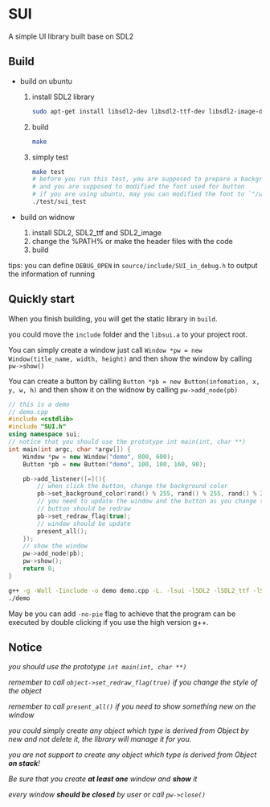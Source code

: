 # SUI

A simple UI library built base on SDL2

## Build

- build on ubuntu

  1. install SDL2 library

     ```sh
     sudo apt-get install libsdl2-dev libsdl2-ttf-dev libsdl2-image-dev
     ```

  2. build

     ```sh
     make
     ```

  3. simply test

     ```sh
     make test
     # before you run this test, you are supposed to prepare a background.jpg under the `./`
     # and you are supposed to modified the font used for button
     # if you are using ubuntu, may you can modified the font to `"/usr/share/fonts/truetype/ubuntu/UbuntuMono-B.ttf"` in `source/ui/SUI_button.cpp:23:32`
     ./test/sui_test
     ```

- build on widnow

  1. install SDL2, SDL2_ttf and SDL2_image
  2. change the %PATH% or make the header files with the code
  3. build

tips: you can define `DEBUG_OPEN` in `source/include/SUI_in_debug.h` to output the information of running

## Quickly start

When you finish building, you will get the static library in `build`.

you could move the `include` folder and the `libsui.a` to your project root.

You can simply create a window just call `Window *pw = new Window(title_name, width, height)` and then show the window by calling `pw->show()`

You can create a button by calling `Button *pb = new Button(infomation, x, y, w, h)` and then show it on the widnow by calling `pw->add_node(pb)`

```cpp
// this is a demo
// demo.cpp
#include <cstdlib>
#include "SUI.h"
using namespace sui;
// notice that you should use the prototype int main(int, char **)
int main(int argc, char *argv[]) {
    Window *pw = new Window("demo", 800, 600);
    Button *pb = new Button("demo", 100, 100, 160, 90);

    pb->add_listener([=](){
        // when click the button, change the background color
        pb->set_background_color(rand() % 255, rand() % 255, rand() % 255, rand() % 255, Element_status::button_normal);
        // you need to update the window and the button as you change the color
        // button should be redraw
        pb->set_redraw_flag(true);
        // window should be update
        present_all();
    });
    // show the window
    pw->add_node(pb);
    pw->show();
    return 0;
}
```

```sh
g++ -g -Wall -Iinclude -o demo demo.cpp -L. -lsui -lSDL2 -lSDL2_ttf -lSDL2_image
./demo
```

May be you can add `-no-pie` flag to achieve that the program can be executed by double clicking if you use the high version g++.

## Notice

*you should use the prototype `int main(int, char **)`*

*remember to call `object->set_redraw_flag(true)` if you change the style of the object*

*remember to call `present_all()` if you need to show something new on the window*

*you could simply create any object which type is derived from Object by new and not delete it, the library will manage it for you.*

*you are not support to create any object which type is derived from Object **on stack**!*

*Be sure that you create **at least one** window and **show** it*

*every window **should be closed** by user or call `pw->close()`*
